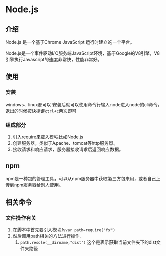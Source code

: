 # Node.js
## 介绍
  Node.js 是一个基于Chrome JavaScript 运行时建立的一个平台。
  
  Node.js是一个事件驱动I/O服务端JavaScript环境，基于Google的V8引擎，V8引擎执行Javascript的速度非常快，性能非常好。
## 使用
### 安装
  windows、linux都可以 安装后就可以使用命令行输入node进入node的cli命令，退出的时候按快捷键`ctrl+c`两次即可
### 组成部分
1. 引入require来载入模块比如Node.js
2. 创建服务器，类似于Apache、tomcat等http服务器。
3. 接收请求和响应请求，服务器接收请求后返回响应数据。
## npm
  npm是一种包的管理工具，可以从npm服务器中获取第三方包来用，或者自己上传到npm服务器给别人使用。
## 相关命令
### 文件操作有关
1. 在脚本中首先要引入模块fs`var path=require("fs")`
2. 然后调用path相关的方法进行操作.
    1. `path.resole(__dirname,"dist")` 这个是表示获取当前文件夹下的dist文件夹路径
  
